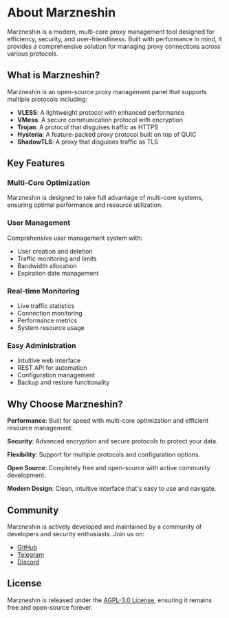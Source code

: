 # About Marzneshin

Marzneshin is a modern, multi-core proxy management tool designed for efficiency, security, and user-friendliness. Built with performance in mind, it provides a comprehensive solution for managing proxy connections across various protocols.

## What is Marzneshin?

Marzneshin is an open-source proxy management panel that supports multiple protocols including:

- **VLESS**: A lightweight protocol with enhanced performance
- **VMess**: A secure communication protocol with encryption
- **Trojan**: A protocol that disguises traffic as HTTPS
- **Hysteria**: A feature-packed proxy protocol built on top of QUIC
- **ShadowTLS**: A proxy that disguises traffic as TLS

## Key Features

### Multi-Core Optimization
Marzneshin is designed to take full advantage of multi-core systems, ensuring optimal performance and resource utilization.

### User Management
Comprehensive user management system with:
- User creation and deletion
- Traffic monitoring and limits
- Bandwidth allocation
- Expiration date management

### Real-time Monitoring
- Live traffic statistics
- Connection monitoring
- Performance metrics
- System resource usage

### Easy Administration
- Intuitive web interface
- REST API for automation
- Configuration management
- Backup and restore functionality

## Why Choose Marzneshin?

**Performance**: Built for speed with multi-core optimization and efficient resource management.

**Security**: Advanced encryption and secure protocols to protect your data.

**Flexibility**: Support for multiple protocols and configuration options.

**Open Source**: Completely free and open-source with active community development.

**Modern Design**: Clean, intuitive interface that's easy to use and navigate.

## Community

Marzneshin is actively developed and maintained by a community of developers and security enthusiasts. Join us on:

- [GitHub](https://github.com/marzneshin/marzneshin)
- [Telegram](https://t.me/marzneshin)
- [Discord](https://discord.gg/marzneshin)

## License

Marzneshin is released under the [AGPL-3.0 License](https://github.com/marzneshin/marzneshin/blob/main/LICENSE), ensuring it remains free and open-source forever.